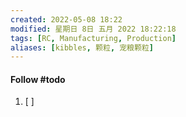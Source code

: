 ```yaml
---
created: 2022-05-08 18:22
modified: 星期日 8日 五月 2022 18:22:18
tags: [RC, Manufacturing, Production]
aliases: [kibbles, 颗粒, 宠粮颗粒]
---
```




#### Follow #todo 
1. [ ] 